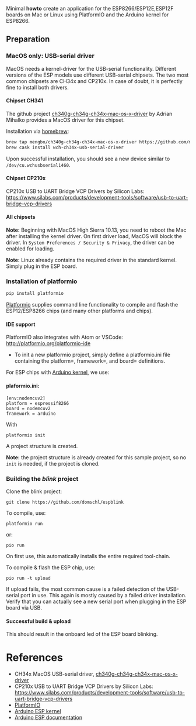 Minimal **howto** create an application for the ESP8266/ESP12E,ESP12F boards on Mac or Linux using PlatformIO and the Arduino kernel for ESP8266.

## Preparation
### MacOS only: USB-serial driver
MacOS needs a kernel-driver for the USB-serial functionality. Different versions of the ESP models use different USB-serial chipsets. The two most common chipsets are CH34x and CP210x. In case of doubt, it is perfectly fine to install both drivers.
#### Chipset CH341
The github project [ch340g-ch34g-ch34x-mac-os-x-driver](https://github.com/adrianmihalko/ch340g-ch34g-ch34x-mac-os-x-driver) by Adrian Mihalko provides a MacOS driver for this chipset.

Installation via [homebrew](https://brew.sh):
```bash
brew tap mengbo/ch340g-ch34g-ch34x-mac-os-x-driver https://github.com/mengbo/ch340g-ch34g-ch34x-mac-os-x-driver
brew cask install wch-ch34x-usb-serial-driver
```
Upon successful installation, you should see a new device similar to `/dev/cu.wchusbserial1460`.
#### Chipset CP210x
CP210x USB to UART Bridge VCP Drivers by Silicon Labs:
https://www.silabs.com/products/development-tools/software/usb-to-uart-bridge-vcp-drivers

#### All chipsets
**Note:** Beginning with MacOS High Sierra 10.13, you need to reboot the Mac after installing the kernel driver. On first driver load, MacOS will block the driver. In `System Preferences / Security & Privacy`, the driver can be enabled for loading.

**Note:** Linux already contains the required driver in the standard kernel. Simply plug in the ESP board.

### Installation of platformio
```bash
pip install platformio
```
[Platformio](http://platformio.org) supplies command line functionality to compile and flash the ESP12/ESP8266 chips (and many other platforms and chips).

#### IDE support
PlatformIO also integrates with Atom or VSCode: http://platformio.org/platformio-ide

* To init a new platformio project, simply define a platformio.ini file containing the platform=, framework=, and board= definitions.

For ESP chips with [Arduino kernel](https://github.com/esp8266/Arduino/), we use:
#### plaformio.ini:
```
[env:nodemcuv2]
platform = espressif8266
board = nodemcuv2
framework = arduino
```
With
```
platformio init
```
A project structure is created. 

**Note:** the project structure is already created for this sample project, so no `init` is needed, if the project is cloned.

### Building the *blink* project
Clone the blink project:
```
git clone https://github.com/domschl/espblink
```
To compile, use:
```
platformio run
```
or:
```
pio run
```
On first use, this automatically installs the entire required tool-chain.

To compile & flash the ESP chip, use:
```
pio run -t upload
```
If upload fails, the most common cause is a failed detection of the USB-serial port in use. This again is mostly caused by a failed driver installation. Verify that you can actually see a new serial port when plugging in the ESP board via USB.

#### Successful build & upload
This should result in the onboard led of the ESP board blinking.

# References
* CH34x MacOS USB-serial driver, [ch340g-ch34g-ch34x-mac-os-x-driver](https://github.com/adrianmihalko/ch340g-ch34g-ch34x-mac-os-x-driver)
* CP210x USB to UART Bridge VCP Drivers by Silicon Labs:
https://www.silabs.com/products/development-tools/software/usb-to-uart-bridge-vcp-drivers
* [PlatformIO](http://platformio.org)
* [Arduino ESP kernel](https://github.com/esp8266/Arduino)
* [Arduino ESP documentation](http://esp8266.github.io/Arduino/versions/2.3.0/)
